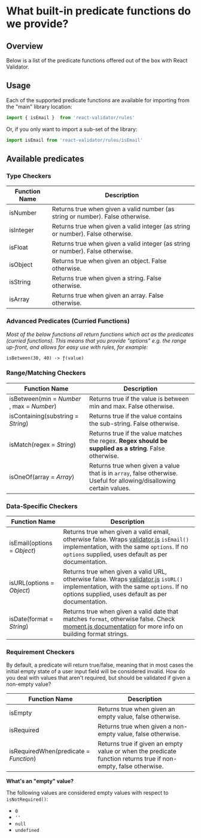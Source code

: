 # What built-in predicate functions do we provide?

## Overview

Below is a list of the predicate functions offered out of the box with React Validator.

## Usage

Each of the supported predicate functions are available for importing from the "main" library location:

```javascript
import { isEmail }  from 'react-validator/rules'
```

Or, if you only want to import a sub-set of the library:

```javascript
import isEmail from 'react-validator/rules/isEmail'
```

## Available predicates


### Type Checkers

Function Name | Description 
------------- | -----------
isNumber | Returns true when given a valid number (as string or number). False otherwise.
isInteger | Returns true when given a valid integer (as string or number). False otherwise.
isFloat | Returns true when given a valid integer (as string or number). False otherwise.
isObject | Returns true when given an object. False otherwise.
isString | Returns true when given a string. False otherwise.
isArray | Returns true when given an array. False otherwise.

### Advanced Predicates (Curried Functions)

*Most of the below functions all return functions which act as the predicates (curried functions). This means that you provide "options" e.g. the range up-front, and allows for easy use with rules, for example:*

`isBetween(30, 40) -> ƒ(value)`

### Range/Matching Checkers

Function Name | Description
------------- | -----------
isBetween(min = *Number* , max = *Number*) | Returns true if the value is between min and max. False otherwise.
isContaining(substring = *String*) | Returns true if the value contains the sub-string. False otherwise.
isMatch(regex = *String*) | Returns true if the value matches the regex. **Regex should be supplied as a string**. False otherwise.
isOneOf(array = *Array*) | Returns true when given a value that is in `array`, false otherwise. Useful for allowing/disallowing certain values.

### Data-Specific Checkers

Function Name | Description
------------- | -----------
isEmail(options = *Object*) | Returns true when given a valid email, otherwise false. Wraps [validator.js](https://github.com/chriso/validator.js/) `isEmail()` implementation, with the same `options`. If no `options` supplied, uses default as per documentation.
isURL(options = *Object*) | Returns true when given a valid URL, otherwise false. Wraps [validator.js](https://github.com/chriso/validator.js/) `isURL()` implementation, with the same `options`. If no options supplied, uses default as per documentation.
isDate(format = *String*) | Returns true when given a valid date that matches `format`, otherwise false. Check [moment.js documentation](https://momentjs.com/docs/#/parsing/string-format/) for more info on building format strings.

### Requirement Checkers

By default, a predicate will return true/false, meaning that in most cases the initial empty state of a user input field will be considered invalid. How do you deal with values that aren't required, but should be validated if given a non-empty value?

Function Name | Description
------------- | -----------
isEmpty | Returns true when given an empty value, false otherwise.
isRequired | Returns true when given a non-empty value, false otherwise.
isRequiredWhen(predicate = *Function*) | Returns true if given an empty value or when the predicate function returns true if non-empty, false otherwise.

**What's an "empty" value?**

The following values are considered empty values with respect to `isNotRequired()`:

- `0`
- `''`
- `null`
- `undefined`
